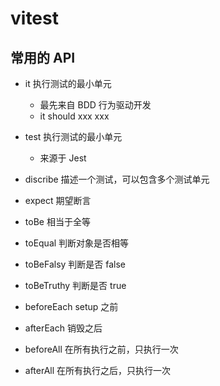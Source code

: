 # vitest 

## 常用的 API

- it 执行测试的最小单元
  - 最先来自 BDD 行为驱动开发
  - it should xxx xxx
- test 执行测试的最小单元
  - 来源于 Jest
- discribe 描述一个测试，可以包含多个测试单元
- expect 期望断言
- toBe 相当于全等
- toEqual 判断对象是否相等
- toBeFalsy 判断是否 false
- toBeTruthy 判断是否 true

- beforeEach setup 之前
- afterEach 销毁之后
- beforeAll 在所有执行之前，只执行一次
- afterAll 在所有执行之后，只执行一次
